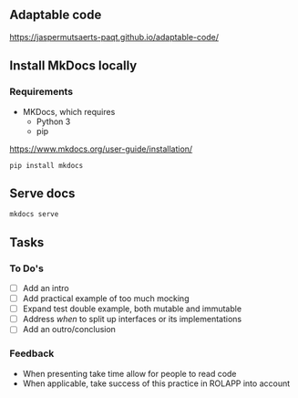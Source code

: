 Adaptable code
----

https://jaspermutsaerts-paqt.github.io/adaptable-code/


## Install MkDocs locally

### Requirements

- MKDocs, which requires
    - Python 3
    - pip

https://www.mkdocs.org/user-guide/installation/

```shell
pip install mkdocs
```

## Serve docs

```shell
mkdocs serve
```

## Tasks

### To Do's

- [ ] Add an intro
- [ ] Add practical example of too much mocking
- [ ] Expand test double example, both mutable and immutable
- [ ] Address _when_ to split up interfaces or its implementations
- [ ] Add an outro/conclusion

### Feedback

- When presenting take time allow for people to read code
- When applicable, take success of this practice in ROLAPP into account
